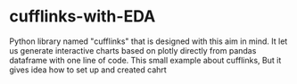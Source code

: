 # cufflinks-with-EDA
Python library named "cufflinks" that is designed with this aim in mind. It let us generate interactive charts based on plotly directly from pandas dataframe with one line of code.
This small example about cufflinks, But it gives idea how to set up and created cahrt

